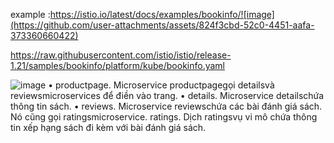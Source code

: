 example  :https://istio.io/latest/docs/examples/bookinfo/![image](https://github.com/user-attachments/assets/824f3cbd-52c0-4451-aafa-373360660422)


https://raw.githubusercontent.com/istio/istio/release-1.21/samples/bookinfo/platform/kube/bookinfo.yaml

![image](https://github.com/user-attachments/assets/4870c50e-cf63-407e-adaa-6e515a96d622)
• productpage. Microservice productpagegọi detailsvà reviewsmicroservices để điền vào trang.
• details. Microservice detailschứa thông tin sách.
• reviews. Microservice reviewschứa các bài đánh giá sách. Nó cũng gọi ratingsmicroservice.
ratings. Dịch ratingsvụ vi mô chứa thông tin xếp hạng sách đi kèm với bài đánh giá sách.



